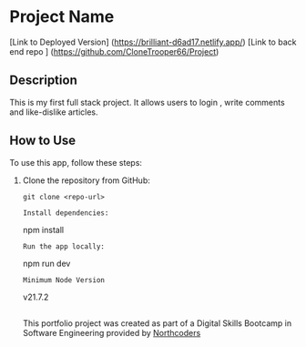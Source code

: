 # Project Name

[Link to Deployed Version] (https://brilliant-d6ad17.netlify.app/)
[Link to back end repo ] (https://github.com/CloneTrooper66/Project)

## Description

This is my first full stack project. It allows users to login , write comments and like-dislike articles.

## How to Use

To use this app, follow these steps:

1. Clone the repository from GitHub:

   ```
   git clone <repo-url>
   ```

   ```
   Install dependencies:
   ```

   npm install

   ```
   Run the app locally:
   ```

   npm run dev

   ```
   Minimum Node Version
   ```

   v21.7.2

   ##

   This portfolio project was created as part of a Digital Skills Bootcamp in Software Engineering provided by [Northcoders](https://northcoders.com/)
